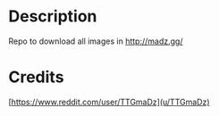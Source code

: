 # Description

Repo to download all images in http://madz.gg/

# Credits

[https://www.reddit.com/user/TTGmaDz](u/TTGmaDz)
